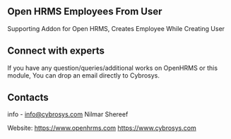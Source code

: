 Open HRMS Employees From User
-----------------------------
Supporting Addon for Open HRMS, Creates Employee While Creating User

Connect with experts
--------------------

If you have any question/queries/additional works on OpenHRMS or this module, You can drop an email directly to Cybrosys.

Contacts
--------
info - info@cybrosys.com
Nilmar Shereef 

Website:
https://www.openhrms.com
https://www.cybrosys.com
